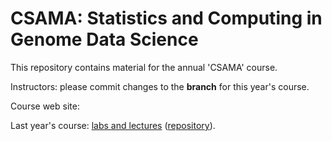# CSAMA: Statistics and Computing in Genome Data Science

This repository contains material for the annual 'CSAMA' course.

Instructors: please commit changes to the **branch** for this year's
course.

Course web site:

Last year's course: [labs and lectures][2016]
([repository][2016-repo]).

[2016]: https://www.bioconductor.org/help/course-materials/2016/CSAMA/
[2016-repo]: https://github.com/Bioconductor/CSAMA2016
